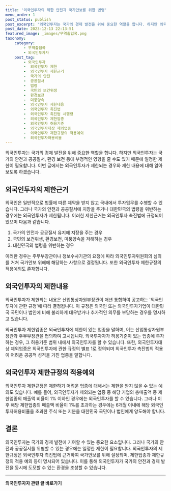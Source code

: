 ```yaml
---
title: '외국인투자의 제한 안전과 국가안보를 위한 법령'
menu_order: 1
post_status: publish
post_excerpt: '외국인투자는 국가의 경제 발전을 위해 중요한 역할을 합니다. 하지만 외국인투자는 국가의 안전과 공공질서, 환경 보전 등에 부정적인 영향을 줄 수도 있기 때문에 일정한 제한이 필요합니다. 이번 글에서는 외국인투자가 제한되는 경우와 제한 내용에 대해 알아보도록 하겠습니다.'
post_date: 2023-12-13 22:13:51
featured_image: _images/무역출입국.png
taxonomy:
    category:
        - 무역출입국
        - 외국인투자자
    post_tag:
        - 외국인투자
        -  외국인투자 제한
        -  외국인투자 제한근거
        -  국가의 안전
        -  공공질서
        -  법령
        -  국민의 보건위생
        -  환경보전
        -  미풍양속
        -  외국인투자 제한내용
        -  외국인투자 촉진법
        -  외국인투자 촉진법 시행령
        -  외국인투자 제한업종
        -  외국인투자 허용기준
        -  외국인투자대상 제외업종
        -  외국인투자 제한규정의 적용예외
        -  외국인투자허용비율
---
```



외국인투자는 국가의 경제 발전을 위해 중요한 역할을 합니다. 하지만 외국인투자는 국가의 안전과 공공질서, 환경 보전 등에 부정적인 영향을 줄 수도 있기 때문에 일정한 제한이 필요합니다. 이번 글에서는 외국인투자가 제한되는 경우와 제한 내용에 대해 알아보도록 하겠습니다.

## 외국인투자의 제한근거

외국인은 일반적으로 법률에 따른 제약을 받지 않고 국내에서 투자업무를 수행할 수 있습니다. 그러나 국가의 안전과 공공질서에 지장을 주거나 대한민국의 법령을 위반하는 경우에는 외국인투자가 제한됩니다. 이러한 제한근거는 외국인투자 촉진법에 규정되어 있으며 다음과 같습니다.

1. 국가의 안전과 공공질서 유지에 지장을 주는 경우
2. 국민의 보건위생, 환경보전, 미풍양속을 저해하는 경우
3. 대한민국의 법령을 위반하는 경우

이러한 경우는 주무부장관이나 정보수사기관의 요청에 따라 외국인투자위원회의 심의를 거쳐 국가안보 위해에 해당하는 사항으로 결정됩니다. 또한 외국인투자 제한규정의 적용예외도 존재합니다.

## 외국인투자의 제한내용

외국인투자가 제한되는 내용은 산업통상자원부장관이 매년 통합하여 공고하는 '외국인투자에 관한 규정'에 따라 결정됩니다. 이 규정은 외국인 또는 외국인투자기업이 대한민국 국민이나 법인에 비해 불리하게 대우받거나 추가적인 의무를 부담하는 경우를 명시하고 있습니다.

외국인투자 제한업종은 외국인투자에 제한이 있는 업종을 말하며, 이는 산업통상자원부장관과 주무부장관을 협의하여 고시됩니다. 외국투자자가 허용기준이 있는 업종에 투자하는 경우, 그 허용기준 범위 내에서 외국인투자를 할 수 있습니다. 또한, 외국인투자대상 제외업종은 외국인투자에 관한 규정의 별표 1로 정의되며 외국인투자 촉진법의 적용이 어려운 공공적 성격을 가진 업종을 말합니다.

## 외국인투자 제한규정의 적용예외

외국인투자 제한규정은 제한하기 어려운 업종에 대해서는 제한을 받지 않을 수 있는 예외도 있습니다. 예를 들어, 외국인투자가 제외되는 업종 중 해당 기업의 총매출액 중 제한업종의 매출액 비율이 1% 이하인 경우에는 외국인투자를 할 수 있습니다. 그러나 이후 해당 제한업종의 매출액 비율이 1%를 초과하는 경우에는 6개월 이내에 해당 외국인투자허용비율을 초과한 주식 또는 지분을 대한민국 국민이나 법인에게 양도해야 합니다.

## 결론

외국인투자는 국가의 경제 발전에 기여할 수 있는 중요한 요소입니다. 그러나 국가의 안전과 공공질서를 위협할 수 있는 경우에는 일정한 제한이 필요합니다. 외국인투자의 제한규정은 외국인투자 촉진법에 근거하여 국가안보를 위해 설정되며, 제한업종과 제한규정의 적용 예외 등이 명시되어 있습니다. 이를 통해 외국인투자가 국가의 안전과 경제 발전을 동시에 도모할 수 있는 환경을 조성할 수 있습니다.


<!-- wp:separator -->
<hr class="wp-block-separator has-alpha-channel-opacity"/>
<!-- /wp:separator -->

<!-- wp:group {"backgroundColor":"base","layout":{"type":"constrained"}} -->
<div class="wp-block-group has-base-background-color has-background"><!-- wp:paragraph {"align":"center","fontSize":"medium"} -->
<p class="has-text-align-center has-large-font-size"><strong>외국인투자자 관련 글 바로가기</strong></p>
<!-- /wp:paragraph -->


<!-- wp:latest-posts
{"categories":[{"id":14375,"count":19,"description":"","link":"https://uknowlaw.com/category/%ec%99%b8%ea%b5%ad%ec%9d%b8%ed%88%ac%ec%9e%90%ec%9e%90/","name":"외국인투자자","slug":"외국인투자자","taxonomy":"category","parent":0,"meta":[],"_links":{"self":[{"href":"https://uknowlaw.com/wp-json/wp/v2/categories/14375"}],"collection":[{"href":"https://uknowlaw.com/wp-json/wp/v2/categories"}],"about":[{"href":"https://uknowlaw.com/wp-json/wp/v2/taxonomies/category"}],"wp:post_type":[{"href":"https://uknowlaw.com/wp-json/wp/v2/posts?categories=14375"}],"curies":[{"name":"wp","href":"https://api.w.org/{rel}","templated":true}]}}],"postsToShow":100,"excerptLength":28,"postLayout":"grid","columns":2,"featuredImageAlign":"left","featuredImageSizeSlug":"large","fontSize":"small"} /--></div>
<!-- /wp:group -->